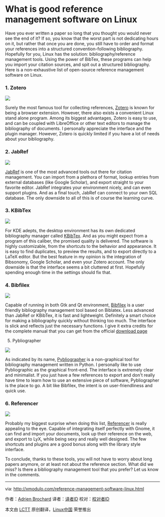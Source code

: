 What is good reference management software on Linux
================================================================================
Have you ever written a paper so long that you thought you would never see the end of it? If so, you know that the worst part is not dedicating hours on it, but rather that once you are done, you still have to order and format your references into a structured convention-following bibliography. Hopefully for you, Linux has the solution: bibliography/reference management tools. Using the power of BibTex, these programs can help you import your citation sources, and spit out a structured bibliography. Here is a non-exhaustive list of open-source reference management software on Linux.

### 1. Zotero ###

![](https://farm4.staticflickr.com/3936/15492092282_f1c8446624_b.jpg)

Surely the most famous tool for collecting references, [Zotero][1] is known for being a browser extension. However, there also exists a convenient Linux stand alone program. Among its biggest advantages, Zotero is easy to use, and can be coupled with LibreOffice or other text editors to manage the bibliography of documents. I personally appreciate the interface and the plugin manager. However, Zotero is quickly limited if you have a lot of needs about your bibliography.

### 2. JabRef ###

![](https://farm4.staticflickr.com/3936/15305799248_d27685aca9_b.jpg)

[JabRef][2] is one of the most advanced tools out there for citation management. You can import from a plethora of format, lookup entries from external databases (like Google Scholar), and export straight to your favorite editor. JabRef integrates your environment nicely, and can even support plugins. And as a final touch, JabRef can connect to your own SQL database. The only downside to all of this is of course the learning curve.

### 3. KBibTex ###

![](https://farm4.staticflickr.com/3931/15492453775_c1e57f869f_c.jpg)

For KDE adepts, the desktop environment has its own dedicated bibliography manager called [KBibTex][3]. And as you might expect from a program of this caliber, the promised quality is delivered. The software is highly customizable, from the shortcuts to the behavior and appearance. It is easy to find duplicates, to preview the results, and to export directly to a LaTeX editor. But the best feature in my opinion is the integration of Bibsonomy, Google Scholar, and even your Zotero account. The only downside is that the interface seems a bit cluttered at first. Hopefully spending enough time in the settings should fix that.

### 4. Bibfilex ###

![](https://farm4.staticflickr.com/3930/15492453795_f5ec82f5ff_c.jpg)

Capable of running in both Gtk and Qt environment, [Bibfilex][4] is a user friendly bibliography management tool based on Biblatex. Less advanced than JabRef or KBibTex, it is fast and lightweight. Definitely a smart choice for making a bibliography quickly without thinking too much. The interface is slick and reflects just the necessary functions. I give it extra credits for the complete manual that you can get from the official [download page][5]

5. Pybliographer

![](https://farm4.staticflickr.com/3929/15305749810_541b4926bd_o.jpg)

As indicated by its name, [Pybliographer][6] is a non-graphical tool for bibliography management written in Python. I personally like to use Pybliographic as the graphical front-end. The interface is extremely clear and minimalist. If you just have a few references to export and don't really have time to learn how to use an extensive piece of software, Pybliographer is the place to go. A bit like Bibfilex, the intent is on user-friendliness and quick use.

### 6. Referencer ###

![](https://farm4.staticflickr.com/3949/15305749790_2d3311b169_b.jpg)

Probably my biggest surprise when doing this list, [Referencer][7] is really appealing to the eye. Capable of integrating itself perfectly with Gnome, it can find and import your documents, look up their reference on the web, and export to LyX, while being sexy and really well designed. The few shortcuts and plugins are a good bonus along with the library style interface.

To conclude, thanks to these tools, you will not have to worry about long papers anymore, or at least not about the reference section. What did we miss? Is there a bibliography management tool that you prefer? Let us know in the comments.

--------------------------------------------------------------------------------

via: http://xmodulo.com/reference-management-software-linux.html

作者：[Adrien Brochard][a]
译者：[译者ID](https://github.com/译者ID)
校对：[校对者ID](https://github.com/校对者ID)

本文由 [LCTT](https://github.com/LCTT/TranslateProject) 原创翻译，[Linux中国](http://linux.cn/) 荣誉推出

[a]:http://xmodulo.com/author/adrien
[1]:https://www.zotero.org/
[2]:http://jabref.sourceforge.net/
[3]:http://home.gna.org/kbibtex/
[4]:https://sites.google.com/site/bibfilex/
[5]:https://sites.google.com/site/bibfilex/download
[6]:http://pybliographer.org/
[7]:https://launchpad.net/referencer